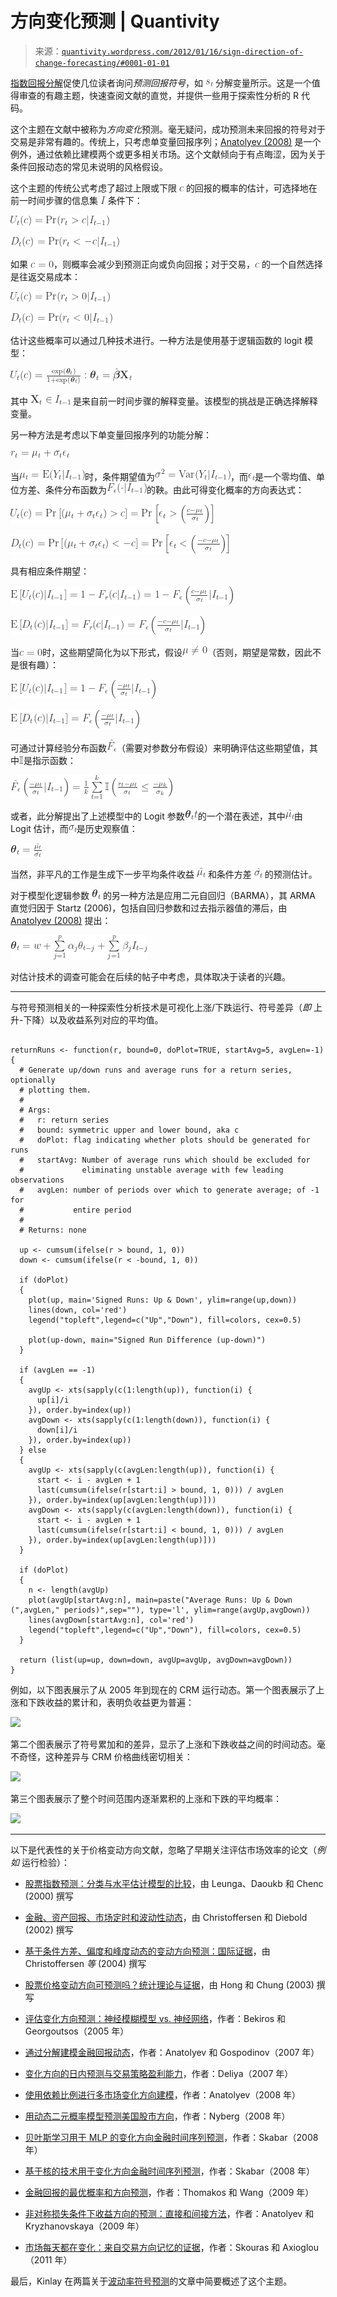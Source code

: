 <!--yml

类别：未分类

日期：2024-05-18 13:45:32

-->

# 方向变化预测 | Quantivity

> 来源：[`quantivity.wordpress.com/2012/01/16/sign-direction-of-change-forecasting/#0001-01-01`](https://quantivity.wordpress.com/2012/01/16/sign-direction-of-change-forecasting/#0001-01-01)

[指数回报分解](https://quantivity.wordpress.com/2011/12/14/index-return-decomposition/)促使几位读者询问*预测回报符号*，如 ![s_t](img/3d34b6bd645c53954926164c36a40ae9.png) 分解变量所示。这是一个值得审查的有趣主题，快速查阅文献的直觉，并提供一些用于探索性分析的 R 代码。

这个主题在文献中被称为*方向变化*预测。毫无疑问，成功预测未来回报的符号对于交易是非常有趣的。传统上，只考虑单变量回报序列；[Anatolyev (2008)](http://www.nes.ru/~sanatoly/Papers/DepRatio.pdf) 是一个例外，通过依赖比建模两个或更多相关市场。这个文献倾向于有点晦涩，因为关于条件回报动态的常见未说明的风格假设。

这个主题的传统公式考虑了超过上限或下限 ![c](img/3ae8a7de5e26aa749a5cd05dcbd364f6.png) 的回报的概率的估计，可选择地在前一时间步骤的信息集 ![I](img/bf1950d96528d52333305b3479774adf.png) 条件下：

![U_t(c) = \text{Pr}(r_t > c | I_{t-1}) ](img/85592ce5055a22f2d78da848b30c2242.png)

![D_t(c) = \text{Pr}(r_t < -c | I_{t-1}) ](img/b39fc6a855a65aa2e6cdc686cfa39e6f.png)

如果 ![c = 0](img/cf4ecdd741860c5717767092bbcc735a.png)，则概率会减少到预测正向或负向回报；对于交易，![c](img/3ae8a7de5e26aa749a5cd05dcbd364f6.png) 的一个自然选择是往返交易成本：

![U_t(c) = \text{Pr}(r_t > 0 | I_{t-1}) ](img/9e8cb98c6e8ab352cb828523f284be2d.png)

![D_t(c) = \text{Pr}(r_t < 0 | I_{t-1}) ](img/46b67c810797f6ff467139e1ebeef193.png)

估计这些概率可以通过几种技术进行。一种方法是使用基于逻辑函数的 logit 模型：

![U_t(c) = \frac{\exp(\boldsymbol{\theta}_t)}{1 + \exp(\boldsymbol{\theta}_t)} : \boldsymbol{\theta}_t = \hat{\boldsymbol{\beta}} \textbf{X}_t ](img/57a8db4346726b7de5adc8e4a07c0e25.png)

其中 ![\textbf{X}_t \in I_{t-1}](img/3643d4701eb9f3974546065e526993e4.png) 是来自前一时间步骤的解释变量。该模型的挑战是正确选择解释变量。

另一种方法是考虑以下单变量回报序列的功能分解：

![r_t = \mu_t + \sigma_t \epsilon_t ](img/810d8cf90426d14710af79a3ba55e4b0.png)

当![\mu_t = \text{E} (Y_t | I_{t-1})](img/cee583876897cb5f5799cffba977d54b.png)时，条件期望值为![\sigma² = \text{Var}(Y_t | I_{t-1})](img/b4770bd75eb308860422345fc8488509.png)，而![\epsilon_t](img/ccc87a8f0c111a61d84ba8cec7decac1.png)是一个零均值、单位方差、条件分布函数为![F_{\epsilon}(\cdot | I_{t-1})](img/980477ffc2fadd400b51a45923f125fe.png)的鞅。由此可得变化概率的方向表达式：

![U_t(c) = \text{Pr} \left[ (\mu_t + \sigma_t \epsilon_t) > c \right] = \text{Pr} \left[ \epsilon_t > \left( \frac{c - \mu_t}{\sigma_t} \right) \right] ](img/5a217bea741b4e94a59967cae9effe28.png)

![D_t(c) = \text{Pr} \left[ (\mu_t + \sigma_t \epsilon_t) < -c \right] = \text{Pr} \left[ \epsilon_t < \left( \frac{-c - \mu_t}{\sigma_t} \right) \right] ](img/1340ed7a5fc3a9ffc00553dad4735f7b.png)

具有相应条件期望：

![E \left[U_t(c) | I_{t-1} \right] = 1 - F_r(c | I_{t-1}) = 1 - F_{\epsilon} \left( \frac{c - \mu_t}{\sigma_t} | I_{t-1} \right) ](img/fc622942bec3329d45ee513239a781c8.png)

![E \left[D_t(c) | I_{t-1} \right] = F_r(c | I_{t-1}) = F_{\epsilon} \left( \frac{-c - \mu_t}{\sigma_t} | I_{t-1} \right) ](img/c1d512788180b38ef53d4eac92fba339.png)

当![c = 0](img/cf4ecdd741860c5717767092bbcc735a.png)时，这些期望简化为以下形式，假设![\mu \ne 0](img/c5a30b54333d942a0808f97353959a52.png)（否则，期望是常数，因此不是很有趣）：

![E \left[U_t(c) | I_{t-1} \right] = 1 - F_{\epsilon} \left( \frac{- \mu_t}{\sigma_t} | I_{t-1} \right) ](img/bf794237745a9b7c6cb6e4611a5653d6.png)

![E \left[D_t(c) | I_{t-1} \right] = F_{\epsilon} \left( \frac{- \mu_t}{\sigma_t} | I_{t-1} \right) ](img/c1d46838dcfedbe72144d2f383e48788.png)

可通过计算经验分布函数![\hat{F}_{\epsilon}](img/5585e2620c4edfe3665bf1ad478a3a27.png)（需要对参数分布假设）来明确评估这些期望值，其中![\mathbb{I}](img/dc6b45e1a0f916c7e48446f6ad8fa9bd.png)是指示函数：

![F_{\epsilon} \left( \frac{- \mu_t}{\sigma_t} | I_{t-1} \right) = \frac{1}{k} \sum\limits_{t=1}^k \mathbb{I} \left( \frac{r_t - \mu_t}{\sigma_t} \le \frac{-\mu_k}{\sigma_k} \right) ](img/bfeacbd76a4713aadd44d96ba89ef3e7.png)

或者，此分解提出了上述模型中的 Logit 参数![\boldsymbol{\theta}_tt](img/ed415a25989679578e66f8b5e674a2b8.png)的一个潜在表述，其中![\hat{\mu_t}](img/f00d284d1aff652e11a2bd1135806558.png)由 Logit 估计，而![\sigma_t](img/cc631f912dd238054291cc0fff98a1bf.png)是历史观察值：

![ \boldsymbol{\theta}_t = \frac{\hat{\mu_t}}{\hat{\sigma_t}} ](img/c9f84243cecf42f6010e08ead2af7c6e.png)

当然，非平凡的工作是生成下一步平均条件收益 ![\hat{\mu_t}](img/f00d284d1aff652e11a2bd1135806558.png) 和条件方差 ![\hat{\sigma_t}](img/5218084578e81b7aa619a53289d96e3d.png) 的预测估计。

对于模型化逻辑参数 ![\boldsymbol{\theta}_t](img/e776668afd553ffe025e902680e39806.png) 的另一种方法是应用二元自回归（BARMA），其 ARMA 直觉归因于 Startz (2006)，包括自回归参数和过去指示器值的滞后，由 [Anatolyev (2008)](http://www.nes.ru/~sanatoly/Papers/DepRatio.pdf) 提出：

![\\(\boldsymbol{\theta}_t = w + \sum\limits_{j=1}^p \alpha_j \theta_{t-j} + \sum\limits_{j=1}^p \beta_j I_{t-j}\\)](img/04e6855ddc9f79e5bd8593ac21f3ba32.png)

对估计技术的调查可能会在后续的帖子中考虑，具体取决于读者的兴趣。

* * *

与符号预测相关的一种探索性分析技术是可视化上涨/下跌运行、符号差异（*即* 上升-下降）以及收益系列对应的平均值。

```

returnRuns <- function(r, bound=0, doPlot=TRUE, startAvg=5, avgLen=-1)
{
  # Generate up/down runs and average runs for a return series, optionally
  # plotting them.
  #
  # Args:
  #   r: return series
  #   bound: symmetric upper and lower bound, aka c
  #   doPlot: flag indicating whether plots should be generated for runs
  #   startAvg: Number of average runs which should be excluded for
  #             eliminating unstable average with few leading observations
  #   avgLen: number of periods over which to generate average; of -1 for
  #           entire period
  #
  # Returns: none

  up <- cumsum(ifelse(r > bound, 1, 0))
  down <- cumsum(ifelse(r < -bound, 1, 0))

  if (doPlot)
  {
    plot(up, main='Signed Runs: Up & Down', ylim=range(up,down))
    lines(down, col='red')
    legend("topleft",legend=c("Up","Down"), fill=colors, cex=0.5)

    plot(up-down, main="Signed Run Difference (up-down)")
  }

  if (avgLen == -1)
  {
    avgUp <- xts(sapply(c(1:length(up)), function(i) {
      up[i]/i
    }), order.by=index(up))
    avgDown <- xts(sapply(c(1:length(down)), function(i) {
      down[i]/i
    }), order.by=index(up))
  } else
  {
    avgUp <- xts(sapply(c(avgLen:length(up)), function(i) {
      start <- i - avgLen + 1
      last(cumsum(ifelse(r[start:i] > bound, 1, 0))) / avgLen
    }), order.by=index(up[avgLen:length(up)]))
    avgDown <- xts(sapply(c(avgLen:length(down)), function(i) {
      start <- i - avgLen + 1
      last(cumsum(ifelse(r[start:i] < bound, 1, 0))) / avgLen
    }), order.by=index(up[avgLen:length(up)]))
  }

  if (doPlot)
  {
    n <- length(avgUp)
    plot(avgUp[startAvg:n], main=paste("Average Runs: Up & Down (",avgLen," periods)",sep=""), type='l', ylim=range(avgUp,avgDown))
    lines(avgDown[startAvg:n], col='red')
    legend("topleft",legend=c("Up","Down"), fill=colors, cex=0.5)
  }

  return (list(up=up, down=down, avgUp=avgUp, avgDown=avgDown))
}

```

例如，以下图表展示了从 2005 年到现在的 CRM 运行动态。第一个图表展示了上涨和下跌收益的累计和，表明负收益更为普遍：

![](https://quantivity.wordpress.com/wp-content/uploads/2011/10/runs-signed.png)

第二个图表展示了符号累加和的差异，显示了上涨和下跌收益之间的时间动态。毫不奇怪，这种差异与 CRM 价格曲线密切相关：

![](https://quantivity.wordpress.com/wp-content/uploads/2011/10/runs-diff.png)

第三个图表展示了整个时间范围内逐渐累积的上涨和下跌的平均概率：

![](https://quantivity.wordpress.com/wp-content/uploads/2011/10/runs-avg.png)

* * *

以下是代表性的关于价格变动方向文献，忽略了早期关注评估市场效率的论文（*例如* 运行检验）：

+   [股票指数预测：分类与水平估计模型的比较](http://www.neurogest.com/papers/forecasting_stock_indices.pdf)，由 Leunga、Daoukb 和 Chenc (2000) 撰写

+   [金融、资产回报、市场定时和波动性动态](http://papers.ssrn.com/sol3/papers.cfm?abstract_id=306127)，由 Christoffersen 和 Diebold (2002) 撰写

+   [基于条件方差、偏度和峰度动态的变动方向预测：国际证据](http://papers.ssrn.com/sol3/papers.cfm?abstract_id=908317)，由 Christoffersen *等* (2004) 撰写

+   [股票价格变动方向可预测吗？统计理论与证据](http://www.ims.nus.edu.sg/Programs/econometrics/files/ymh_paper.pdf)，由 Hong 和 Chung (2003) 撰写

+   [评估变化方向预测：神经模糊模型 vs. 神经网络](http://papers.ssrn.com/sol3/papers.cfm?abstract_id=675623)，作者：Bekiros 和 Georgoutsos（2005 年）

+   [通过分解建模金融回报动态](http://www.cefir.ru/papers/WP95Anatolyev.pdf)，作者：Anatolyev 和 Gospodinov（2007 年）

+   [变化方向的日内预测与交易策略盈利能力](http://www.nes.ru/dataupload/files/programs/econ/preprints/2007/Deliya.pdf)，作者：Deliya（2007 年）

+   [使用依赖比例进行多市场变化方向建模](http://www.nes.ru/~sanatoly/Papers/DepRatio.pdf)，作者：Anatolyev（2008 年）

+   [用动态二元概率模型预测美国股市方向](http://ethesis.helsinki.fi/julkaisut/eri/hecer/disc/227/forecast.pdf)，作者：Nyberg（2008 年）

+   [贝叶斯学习用于 MLP 的变化方向金融时间序列预测](http://www.iaeng.org/publication/WCE2008/WCE2008_pp1160-1165.pdf)，作者：Skabar（2008 年）

+   [基于核的技术用于变化方向金融时间序列预测](http://www.springerlink.com/content/f53731054u1761w7/)，作者：Skabar（2008 年）

+   [金融回报的最优概率和方向预测](http://econlab.uom.gr/econdep/images/stories/tpanag/Thomacos_seminar.pdf)，作者：Thomakos 和 Wang（2009 年）

+   [非对称损失条件下收益方向的预测：直接和间接方法](http://www.cefir.ru/papers/WP136.pdf)，作者：Anatolyev 和 Kryzhanovskaya（2009 年）

+   [市场每天都在变化：来自交易方向记忆的证据](http://papers.ssrn.com/sol3/papers.cfm?abstract_id=1735352)，作者：Skouras 和 Axioglou（2011 年）

最后，Kinlay 在两篇关于[波动率符号预测](http://jonathankinlay.com/index.php/category/volatility-sign-prediction-forecasting-engle/)的文章中简要概述了这个主题。
